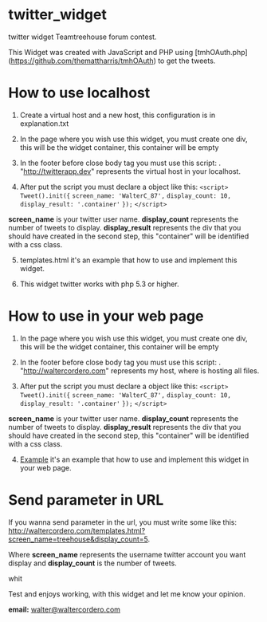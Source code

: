 twitter_widget
==============

twitter widget Teamtreehouse forum contest.

This Widget was created with JavaScript and PHP using [tmhOAuth.php] (https://github.com/themattharris/tmhOAuth) to get the tweets.

How to use localhost
====================

1. Create a virtual host and a new host, this configuration is in explanation.txt

2. In the page where you wish use this widget, you must create one div, this will be the widget container, this container will be empty

3. In the footer before close body tag you must use this script: <script src="http://twitterapp.dev/widget_twitter.js"></script>. "http://twitterapp.dev" represents the virtual host in your localhost.

4. After put the script you must declare a object like this:
      `<script>`
      	`Tweet().init({`
      		`screen_name: 'WalterC_87',`
      		`display_count: 10,`
      		`display_result: '.container'`
      	`});`
      `</script>`
  
  **screen_name** is your twitter user name.
  **display_count** represents the number of tweets to display.
  **display_result** represents the div that you should have created in the second step, this "container" will be identified with a css class.

5. templates.html it's an example that how to use and implement this widget.

6. This widget twitter works with php 5.3 or higher.


How to use in your web page
===========================

1. In the page where you wish use this widget, you must create one div, this will be the widget container, this container will be empty

2. In the footer before close body tag you must use this script: <script src="http://waltercordero.com/widget_twitter.js"></script>. "http://waltercordero.com" represents my host, where is hosting all files.

3. After put the script you must declare a object like this:
      `<script>`
      	`Tweet().init({`
      		`screen_name: 'WalterC_87',`
      		`display_count: 10,`
      		`display_result: '.container'`
      	`});`
      `</script>`
  
  **screen_name** is your twitter user name.
  **display_count** represents the number of tweets to display.
  **display_result** represents the div that you should have created in the second step, this "container" will be identified with a css class. 

4. [Example](http://waltercordero.com/templates.html) it's an example that how to use and implement this widget in your web page.

Send parameter in URL
=====================

If you wanna send parameter in the url, you must write some like this: http://waltercordero.com/templates.html?screen_name=treehouse&display_count=5.

Where **screen_name** represents the username twitter account you want display and **display_count** is the number of tweets.

whit 

Test and enjoys working, with this widget and let me know your opinion.

**email:** walter@waltercordero.com 
